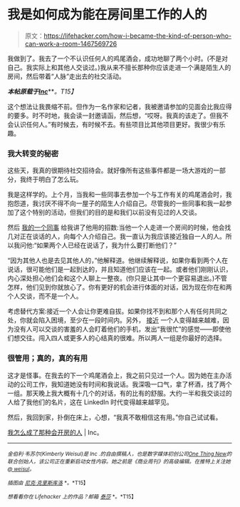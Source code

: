 # 我是如何成为能在房间里工作的人的

> 原文：<https://lifehacker.com/how-i-became-the-kind-of-person-who-can-work-a-room-1467569726>

我做到了。我去了一个不认识任何人的鸡尾酒会，成功地聊了两个小时。(不是对自己。我实际上和其他人交谈过。)我从来不擅长那种你应该走进一个满是陌生人的房间，然后带着“人脉”走出去的社交活动。



***本帖原载于***[***Inc***](http://www.inc.com/kimberly-weisul/how-to-work-a-room-the-only-strategy-you-need.html)***。*T15】**

这个想法让我畏缩不前。但作为一名作家和记者，我被邀请参加的见面会比我应得的要多。时不时地，我会读一封邀请函，然后想，“哎呀。我真的该走了。但我不会认识任何人。”有时候去，有时候不去。有些项目比其他项目更好。我很少有乐趣。

### 我大转变的秘密

这些天，我真的很期待社交招待会。就好像所有这些事件都是一场大游戏的一部分，我终于明白了怎么玩。

我是这样学的。上个月，当我和一些同事去参加一个与工作有关的鸡尾酒会时，我抱怨道，我讨厌不得不向一屋子的陌生人介绍自己。尽管我的一些同事和我一起参加了这个特别的活动，但我们的目的是和我们以前没有见过的人交谈。

然后 [我的一个同事](http://www.inc.com/author/burt-helm) 给我讲了他用的招数:当他一个人走进一个房间的时候，他会找几对正在谈话的人，向每个人介绍自己。我一直认为我应该接近独自一人的人。所以我问他:“如果两个人已经在说话了，我为什么要打断他们？”

“因为其他人也是去见其他人的，”他解释道。他继续解释说，如果你看到两个人在说话，很可能他们是一起到达的，并且知道他们应该在一起。或者他们刚刚认识，内心深处担心他们会和这个人聊上一整夜。(你只是让其中一个更容易退出。)不管怎样，他们见到你就放心了。你有更好的机会进行体面的对话，因为现在你在和两个人交谈，而不是一个人。

考虑替代方案:接近一个人会让你更难自拔。如果你找不到和那个人有任何共同之处，你就会陷入困境，至少在一段时间内。另外， [接近](https://lifehacker.com/network-better-as-an-introvert-with-a-socialization-qu-1465458942) 一个人变得越来越难，因为没有人可以交谈的害羞的人会盯着他们的手机，发出“我很忙”的感觉——即使他们想交往。闯入四人或更多人的心结真的很难。所以两人一组是你最好的选择。

### 很管用；真的，真的有用

这才是怪事。在我去的下一个鸡尾酒会上，我之前只见过一个人。因为她在主办活动的公司工作，我知道她没有时间和我说话。我深吸一口气，拿了杯酒，找了两个一组。那天晚上我大概有十几个的对话，有的比有的舒服。大约一半和我交谈过的人给了我他们的名片，这在 LinkedIn 时代变得越来越罕见。

然后，我回到家，扑倒在床上，心想，“我真不敢相信这有用。”你自己试试看。

[我怎么成了那种会开房的人](http://www.inc.com/kimberly-weisul/how-to-work-a-room-the-only-strategy-you-need.html) | Inc。

* * *

<small>*金伯利·韦苏尔(Kimberly Weisul)是 Inc .的自由撰稿人，也是数字媒体初创公司*</small>[<small>*One Thing New*</small>](http://www.onethingnew.com/)<small>*的联合创始人，该公司正在重新启动女性内容。她之前是《商业周刊》的高级编辑。在推特上关注她*</small>[<small>*@ weisul*</small>](http://www.twitter.com/weisul)<small>*。*</small>

<small>*插图由*</small> [<small>*尼克·克里斯库洛*</small>](http://roboheart.com) <small>*。*T15】</small>

<small>*想看看你在 Lifehacker 上的作品？邮箱*</small> [<small>*泰莎*</small>](https://mail.google.com/mail/?view=cm&fs=1&tf=1&to=tessa@lifehacker.com) <small>*。*T15】</small>